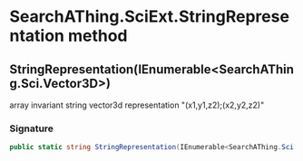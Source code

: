 # SearchAThing.SciExt.StringRepresentation method
## StringRepresentation(IEnumerable<SearchAThing.Sci.Vector3D>)
array invariant string vector3d representation "(x1,y1,z2);(x2,y2,z2)"

### Signature
```csharp
public static string StringRepresentation(IEnumerable<SearchAThing.Sci.Vector3D> pts)
```
